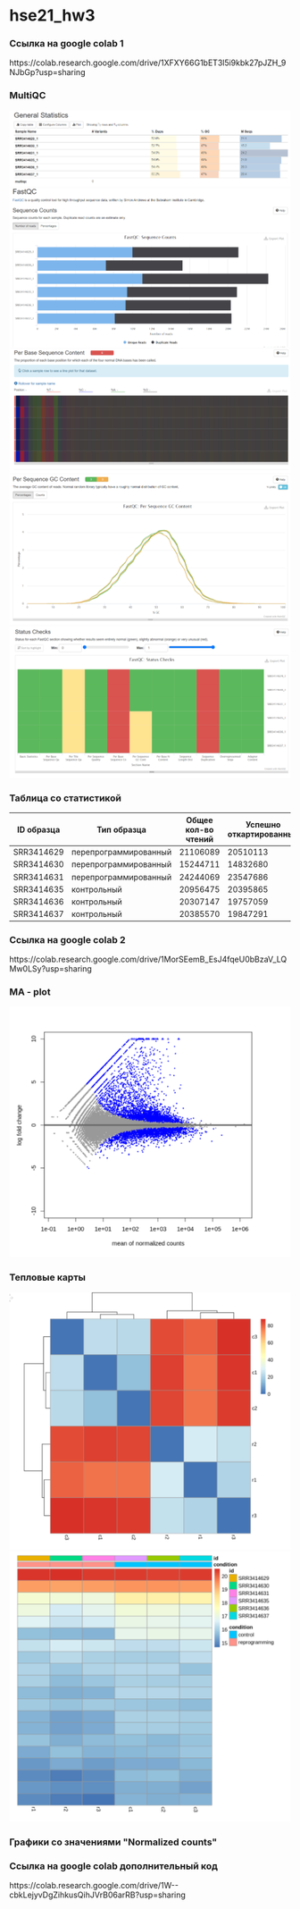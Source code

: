 # hse21_hw3


<h3>Ссылка на google colab 1</h3> 
https://colab.research.google.com/drive/1XFXY66G1bET3l5i9kbk27pJZH_9NJbGp?usp=sharing

<h3> MultiQC </h3>
  
![](https://github.com/ZhukovaJul/hse21_hw3/blob/59bfc707862cd6c20a65afa460cf57caeac92aa4/img/1.PNG)
![](https://github.com/ZhukovaJul/hse21_hw3/blob/59bfc707862cd6c20a65afa460cf57caeac92aa4/img/2.PNG)
![](https://github.com/ZhukovaJul/hse21_hw3/blob/59bfc707862cd6c20a65afa460cf57caeac92aa4/img/5.PNG)
![](https://github.com/ZhukovaJul/hse21_hw3/blob/59bfc707862cd6c20a65afa460cf57caeac92aa4/img/6.PNG)
![](https://github.com/ZhukovaJul/hse21_hw3/blob/59bfc707862cd6c20a65afa460cf57caeac92aa4/img/9.PNG)

<h3> Таблица со статистикой </h3>  

| ID образца   | Тип образца| Общее кол-во чтений | Успешно откартированные | Уникально откартированные | Попали на гены |
|---|---|---|---|---|---|
| SRR3414629   | перепрограммированный | 21106089 |20510113|18375888|16049609|
| SRR3414630   | перепрограммированный | 15244711 |14832680|13186139|11465324|
| SRR3414631   | перепрограммированный | 24244069 |23547686|20928945|18408851|
| SRR3414635   | контрольный           | 20956475 |20395865|18428317|16275997|
| SRR3414636   | контрольный           | 20307147 |19757059|17825380|15757580|
| SRR3414637   | контрольный           | 20385570 |19847291|17844858|15736978|

<h3>Ссылка на google colab 2</h3> 
https://colab.research.google.com/drive/1MorSEemB_EsJ4fqeU0bBzaV_LQMw0LSy?usp=sharing

<h3> MA - plot </h3> 

![](https://github.com/ZhukovaJul/hse21_hw3/blob/2331afff15bd91624ed412fbdb59916c80cf7996/img/ma.PNG)

<h3> Тепловые карты </h3> 

![](https://github.com/ZhukovaJul/hse21_hw3/blob/2331afff15bd91624ed412fbdb59916c80cf7996/img/tep.PNG)
![](https://github.com/ZhukovaJul/hse21_hw3/blob/fcb26e40378bed06e7a0e40457c44c0d5274d8dd/img/tep2.PNG)

<h3>Графики со значениями "Normalized counts"</h3> 
<h3>Ссылка на google colab дополнительный код</h3>
https://colab.research.google.com/drive/1W--cbkLejyvDgZihkusQihJVrB06arRB?usp=sharing 
